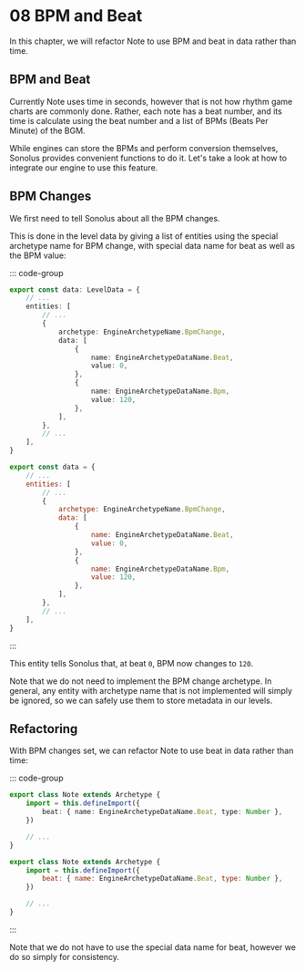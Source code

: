 # 08 BPM and Beat

In this chapter, we will refactor Note to use BPM and beat in data rather than time.

## BPM and Beat

Currently Note uses time in seconds, however that is not how rhythm game charts are commonly done. Rather, each note has a beat number, and its time is calculate using the beat number and a list of BPMs (Beats Per Minute) of the BGM.

While engines can store the BPMs and perform conversion themselves, Sonolus provides convenient functions to do it. Let's take a look at how to integrate our engine to use this feature.

## BPM Changes

We first need to tell Sonolus about all the BPM changes.

This is done in the level data by giving a list of entities using the special archetype name for BPM change, with special data name for beat as well as the BPM value:

::: code-group

```TypeScript
export const data: LevelData = {
    // ...
    entities: [
        // ...
        {
            archetype: EngineArchetypeName.BpmChange,
            data: [
                {
                    name: EngineArchetypeDataName.Beat,
                    value: 0,
                },
                {
                    name: EngineArchetypeDataName.Bpm,
                    value: 120,
                },
            ],
        },
        // ...
    ],
}
```

```JavaScript
export const data = {
    // ...
    entities: [
        // ...
        {
            archetype: EngineArchetypeName.BpmChange,
            data: [
                {
                    name: EngineArchetypeDataName.Beat,
                    value: 0,
                },
                {
                    name: EngineArchetypeDataName.Bpm,
                    value: 120,
                },
            ],
        },
        // ...
    ],
}
```

:::

This entity tells Sonolus that, at beat `0`, BPM now changes to `120`.

Note that we do not need to implement the BPM change archetype. In general, any entity with archetype name that is not implemented will simply be ignored, so we can safely use them to store metadata in our levels.

## Refactoring

With BPM changes set, we can refactor Note to use beat in data rather than time:

::: code-group

```TypeScript
export class Note extends Archetype {
    import = this.defineImport({
        beat: { name: EngineArchetypeDataName.Beat, type: Number },
    })

    // ...
}
```

```JavaScript
export class Note extends Archetype {
    import = this.defineImport({
        beat: { name: EngineArchetypeDataName.Beat, type: Number },
    })

    // ...
}
```

:::

Note that we do not have to use the special data name for beat, however we do so simply for consistency.
